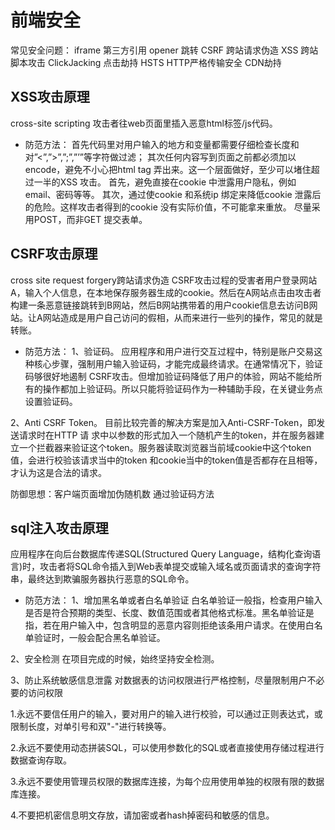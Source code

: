 # 前端安全

常见安全问题：
iframe 第三方引用
opener 跳转
CSRF 跨站请求伪造
XSS 跨站脚本攻击
ClickJacking 点击劫持
HSTS     HTTP严格传输安全
CDN劫持

## XSS攻击原理

cross-site scripting
攻击者往web页面里插入恶意html标签/js代码。

* 防范方法：
首先代码里对用户输入的地方和变量都需要仔细检查长度和对”<”,”>”,”;”,”’”等字符做过滤；
其次任何内容写到页面之前都必须加以encode，避免不小心把html tag 弄出来。这一个层面做好，至少可以堵住超过一半的XSS 攻击。
首先，避免直接在cookie 中泄露用户隐私，例如email、密码等等。
其次，通过使cookie 和系统ip 绑定来降低cookie 泄露后的危险。这样攻击者得到的cookie 没有实际价值，不可能拿来重放。
尽量采用POST，而非GET 提交表单。

## CSRF攻击原理

cross site request forgery跨站请求伪造
CSRF攻击过程的受害者用户登录网站A，输入个人信息，在本地保存服务器生成的cookie。然后在A网站点击由攻击者构建一条恶意链接跳转到B网站，然后B网站携带着的用户cookie信息去访问B网站。让A网站造成是用户自己访问的假相，从而来进行一些列的操作，常见的就是转账。

* 防范方法：
1、验证码。
应用程序和用户进行交互过程中，特别是账户交易这种核心步骤，强制用户输入验证码，才能完成最终请求。在通常情况下，验证码够很好地遏制
CSRF攻击。但增加验证码降低了用户的体验，网站不能给所有的操作都加上验证码。所以只能将验证码作为一种辅助手段，在关键业务点设置验证码。

2、Anti CSRF Token。
目前比较完善的解决方案是加入Anti-CSRF-Token，即发送请求时在HTTP 请
求中以参数的形式加入一个随机产生的token，并在服务器建立一个拦截器来验证这个token。服务器读取浏览器当前域cookie中这个token值，会进行校验该请求当中的token
和cookie当中的token值是否都存在且相等，才认为这是合法的请求。

防御思想：客户端页面增加伪随机数
通过验证码方法

## sql注入攻击原理

应用程序在向后台数据库传递SQL(Structured Query Language，结构化查询语言)时，攻击者将SQL命令插入到Web表单提交或输入域名或页面请求的查询字符串，最终达到欺骗服务器执行恶意的SQL命令。

* 防范方法：
1、增加黑名单或者白名单验证
白名单验证一般指，检查用户输入是否是符合预期的类型、长度、数值范围或者其他格式标准。黑名单验证是指，若在用户输入中，包含明显的恶意内容则拒绝该条用户请求。在使用白名单验证时，一般会配合黑名单验证。

2、安全检测
在项目完成的时候，始终坚持安全检测。

3、防止系统敏感信息泄露
对数据表的访问权限进行严格控制，尽量限制用户不必要的访问权限

1.永远不要信任用户的输入，要对用户的输入进行校验，可以通过正则表达式，或限制长度，对单引号和双"-"进行转换等。

2.永远不要使用动态拼装SQL，可以使用参数化的SQL或者直接使用存储过程进行数据查询存取。

3.永远不要使用管理员权限的数据库连接，为每个应用使用单独的权限有限的数据库连接。

4.不要把机密信息明文存放，请加密或者hash掉密码和敏感的信息。
